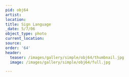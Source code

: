 ```yaml
---
pid: obj64
artist:
location:
title: Sign Language
_date: 5/7/06
object_type: photo
current_location:
source:
order: '64'
header:
  teaser: /images/gallery/simple/obj64/thumbnail.jpg
  image: /images/gallery/simple/obj64/full.jpg

---
```

